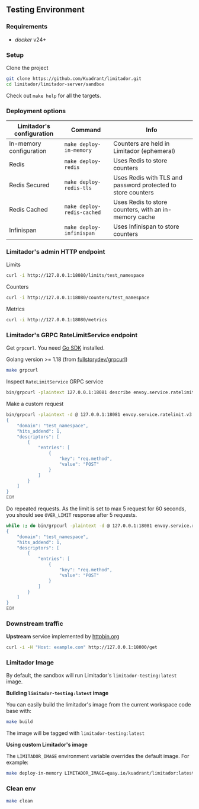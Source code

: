 ## Testing Environment

### Requirements

* *docker* v24+

### Setup

Clone the project

```bash
git clone https://github.com/Kuadrant/limitador.git
cd limitador/limitador-server/sandbox
```

Check out `make help` for all the targets.

### Deployment options

| Limitador's configuration | Command | Info |
| ------------- | ----- | ----- |
| In-memory configuration | `make deploy-in-memory` | Counters are held in Limitador (ephemeral) |
| Redis | `make deploy-redis` | Uses Redis to store counters |
| Redis Secured | `make deploy-redis-tls` | Uses Redis with TLS and password protected to store counters |
| Redis Cached | `make deploy-redis-cached` | Uses Redis to store counters, with an in-memory cache |
| Infinispan | `make deploy-infinispan` | Uses Infinispan to store counters |

### Limitador's admin HTTP endpoint

Limits

```bash
curl -i http://127.0.0.1:18080/limits/test_namespace
```

Counters

```bash
curl -i http://127.0.0.1:18080/counters/test_namespace
```

Metrics

```bash
curl -i http://127.0.0.1:18080/metrics
```

### Limitador's GRPC RateLimitService endpoint

Get `grpcurl`. You need [Go SDK](https://golang.org/doc/install) installed.

Golang version >= 1.18 (from [fullstorydev/grpcurl](https://github.com/fullstorydev/grpcurl/blob/v1.8.9/go.mod#L3))

```bash
make grpcurl
```

Inspect `RateLimitService` GRPC service

```bash
bin/grpcurl -plaintext 127.0.0.1:18081 describe envoy.service.ratelimit.v3.RateLimitService
```

Make a custom request

```bash
bin/grpcurl -plaintext -d @ 127.0.0.1:18081 envoy.service.ratelimit.v3.RateLimitService.ShouldRateLimit <<EOM
{
    "domain": "test_namespace",
    "hits_addend": 1,
    "descriptors": [
        {
            "entries": [
                {
                    "key": "req.method",
                    "value": "POST"
                }
            ]
        }
    ]
}
EOM
```

Do repeated requests. As the limit is set to max 5 request for 60 seconds,
you should see `OVER_LIMIT` response after 5 requests.

```bash
while :; do bin/grpcurl -plaintext -d @ 127.0.0.1:18081 envoy.service.ratelimit.v3.RateLimitService.ShouldRateLimit <<EOM; sleep 1; done
{
    "domain": "test_namespace",
    "hits_addend": 1,
    "descriptors": [
        {
            "entries": [
                {
                    "key": "req.method",
                    "value": "POST"
                }
            ]
        }
    ]
}
EOM
```

### Downstream traffic

**Upstream** service implemented by [httpbin.org](https://httpbin.org/)

```bash
curl -i -H "Host: example.com" http://127.0.0.1:18000/get
```

### Limitador Image

By default, the sandbox will run Limitador's `limitador-testing:latest` image.

**Building `limitador-testing:latest` image**

You can easily build the limitador's image from the current workspace code base with:

```bash
make build
```

The image will be tagged with `limitador-testing:latest`

**Using custom Limitador's image**

The `LIMITADOR_IMAGE` environment variable overrides the default image. For example:

```bash
make deploy-in-memory LIMITADOR_IMAGE=quay.io/kuadrant/limitador:latest
```

### Clean env

```bash
make clean
```
